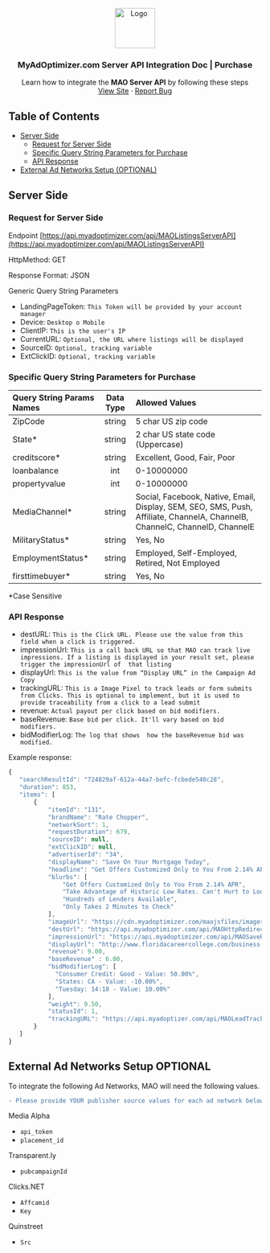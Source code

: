 <p align="center">
  <a href="https://myadoptimizer.com/">
    <img src="https://myadoptimizer.com/img/logo-blk.svg" alt="Logo" height="80">
  </a>
  <h3 align="center">MyAdOptimizer.com Server API Integration Doc | Purchase</h3>
  <p align="center">
    Learn how to integrate the <strong>MAO Server API</strong> by following these steps
    <br />
    <a href="https://myadoptimizer.com">View Site</a>
    ·
    <a href="https://myadoptimizer.com/contact">Report Bug</a>
  </p>
</p>

## Table of Contents

* [Server Side](#server-side)
    * [Request for Server Side](#request-for-server-side)
    * [Specific Query String Parameters for Purchase](#specific-query-string-parameters-for-mortgage-purchase)
    * [API Response](#api-response)
* [External Ad Networks Setup (OPTIONAL)](#external-ad-networks-setup-optional)

## Server Side

### Request for Server Side

Endpoint [https://api.myadoptimizer.com/api/MAOListingsServerAPI](https://api.myadoptimizer.com/api/MAOListingsServerAPI)

HttpMethod: GET

Response Format: JSON

Generic Query String Parameters

* LandingPageToken: `This Token will be provided by your account manager`
* Device: `Desktop o Mobile`
* ClientIP: `This is the user's IP`
* CurrentURL: `Optional, the URL where listings will be displayed`
* SourceID: `Optional, tracking variable`
* ExtClickID: `Optional, tracking variable`


<h3>Specific Query String Parameters for <strong>Purchase</strong></h3>

| Query String Params Names | Data Type | Allowed Values |
| :------------------------ | :-------: | :------------- |
| ZipCode         | string  |  5 char US zip code              |
| State*           | string  | 2 char US state code (Uppercase)  |
| creditscore*     | string  | Excellent, Good, Fair, Poor |
| loanbalance     | int  |    0-10000000                         |
| propertyvalue   | int  |     0-10000000                        |
| MediaChannel*                | string    | Social, Facebook, Native, Email, Display, SEM, SEO, SMS, Push, Affiliate, ChannelA, ChannelB, ChannelC, ChannelD, ChannelE |
| MilitaryStatus* | string  | Yes, No |
| EmploymentStatus*    | string |  Employed, Self-Employed, Retired, Not Employed       |
| firsttimebuyer*     | string  | Yes, No |

*Case Sensitive

### API Response

* destURL: `This is the Click URL. Please use the value from this field when a click is triggered.`
* impressionUrl: `This is a call back URL so that MAO can track live impressions. If a listing is displayed in your result set, please trigger the impressionUrl of  that listing`
* displayUrl: `This is the value from “Display URL” in the Campaign Ad Copy `
* trackingURL: `This is a Image Pixel to track leads or form submits from Clicks. This is optional to implement, but it is used to provide traceability from a click to a lead submit`
* revenue: `Actual payout per click based on bid modifiers.`
* baseRevenue: `Base bid per click. It'll vary based on bid modifiers.`
* bidModifierLog: `The log that shows  how the baseRevenue bid was modified.`

Example response:
 ```javascript
{
    "searchResultId": "724829af-612a-44a7-befc-fcbede540c28",
    "duration": 853,
    "items": [
        {
            "itemId": "131",
            "brandName": "Rate Chopper",
            "networkSort": 1,
            "requestDuration": 679,
            "sourceID": null,
            "extClickID": null,
            "advertiserId": "34",
            "displayName": "Save On Your Mortgage Today",
            "headline": "Get Offers Customized Only to You From 2.14% APR&lt;br /&gt;Take Advantage of Historic Low Rates. Can&#39;t Hurt to Look&lt;br /&gt;Hundreds of Lenders Available&lt;br /&gt;Only Takes 2 Minutes to Check",
            "blurbs": [
                "Get Offers Customized Only to You From 2.14% APR",
                "Take Advantage of Historic Low Rates. Can't Hurt to Look",
                "Hundreds of Lenders Available",
                "Only Takes 2 Minutes to Check"
            ],
            "imageUrl": "https://cdn.myadoptimizer.com/maojsfiles/images/LogoAdvertiser_000131_b87736d1-48eb-43c5-a49d-0f76c1d97b58.png",
            "destUrl": "https://api.myadoptimizer.com/api/MAOHttpRedirect?src=https%3A%2F%2Finfo.floridacareercollege.com%2Fbusiness-office-administration%2F%3Fadkey%3DIS1CAEXN00%26ctc%3D877-425-6149%26utm_source%3Dcexplorer%26utm_medium%3Dcpc%26utm_campaign060118-fcc-cpc%26utm_content%3DFCC-Business%26CCK%3Dacbb214a-e69e-4394-bea0-3b48f6997cca%7Cfcc_business%26t%3DtestClickID&LandingPageID=43&EventID=acbb214a-e69e-4394-bea0-3b48f6997cca&AdNetworkAPIID=44&cpc=9.00&Brand=Florida Career College&Title=Earn A Business Office Administration Diploma - Start Building A Future You Can Be Proud Of&CB=1VawjEjip8ij5oaSZJZ0mw==&M=4XarSvqYDCayCqZpzLZFSg==&Weight=9.50&BidModifiers=50.00&NetworkAdID=458&SourceID=&LandingPageURL=",
            "impressionUrl": "https://api.myadoptimizer.com/api/MAOSaveResults?LandingPageID=43&AdNetworkAPIID=44&EventID=acbb214a-e69e-4394-bea0-3b48f6997cca&AdCampaignID=458&RequestTypeID=4",
            "displayUrl": "http://www.floridacareercollege.com/business-office-administration",
            "revenue": 9.00,
            "baseRevenue" : 6.00,
            "bidModifierLog": [
              "Consumer Credit: Good - Value: 50.00%",
              "States: CA - Value: -10.00%",
              "Tuesday: 14:18 - Value: 10.00%"
            ],
            "weight": 9.50,
            "statusId": 1,
            "trackingURL": "https://api.myadoptizer.com/api/MAOLeadTracking?AdNetworkAPIID=27&LandingPageID=24&EventID=8b448cc4-da0b-4f70-b180-c0c883282a49&IP=128.1.1.1&AdCampaignID=168"
        }
    ]
}
```

## External Ad Networks Setup OPTIONAL

To integrate the following Ad Networks, MAO will need the following values.
```diff
- Please provide YOUR publisher source values for each ad network below.
```
Media Alpha
* `api_token` 
* `placement_id`

Transparent.ly
* `pubcampaignId`

Clicks.NET
* `Affcamid`
* `Key`

Quinstreet
* `Src`